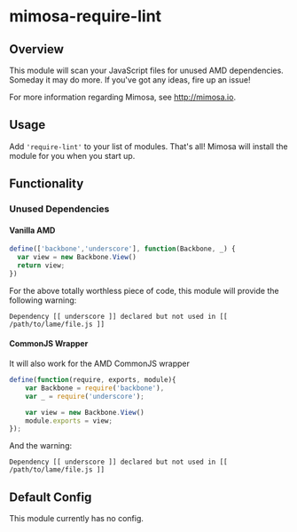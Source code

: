 mimosa-require-lint
===========
## Overview

This module will scan your JavaScript files for unused AMD dependencies. Someday it may do more. If you've got any ideas, fire up an issue!

For more information regarding Mimosa, see http://mimosa.io.

## Usage

Add `'require-lint'` to your list of modules.  That's all!  Mimosa will install the module for you when you start up.

## Functionality

### Unused Dependencies

#### Vanilla AMD

```javascript
define(['backbone','underscore'], function(Backbone, _) {
  var view = new Backbone.View()
  return view;
})
```

For the above totally worthless piece of code, this module will provide the following warning:
```
Dependency [[ underscore ]] declared but not used in [[ /path/to/lame/file.js ]]
```

#### CommonJS Wrapper

It will also work for the AMD CommonJS wrapper

```javascript
define(function(require, exports, module){
    var Backbone = require('backbone'),
    var _ = require('underscore');

    var view = new Backbone.View()
    module.exports = view;
});
```

And the warning:
```
Dependency [[ underscore ]] declared but not used in [[ /path/to/lame/file.js ]]
```

## Default Config

This module currently has no config.
